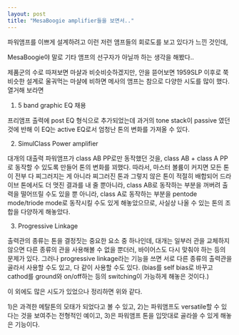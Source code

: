 ```yaml
---
layout: post
title: "MesaBoogie amplifier들을 보면서.."
---
```


파워앰프를 이쁘게 설계하려고 이런 저런 앰프들의 회로도를 보고 있다가 느낀 것인데,

MesaBoogie야 말로 기타 앰프의 선구자가 아닐까 하는 생각을 해봤다..

제품군의 수로 따져보면 마샬과 비슷비슷하겠지만, 안을 뜯어보면 1959SLP 이후로 쭉 비슷한 설계로 울궈먹는 마샬에 비하면 메사의 앰프는 참으로 다양한 시도를 많이 했다. 열거해 보라면

1) 5 band graphic EQ 채용

프리앰프 출력에 post EQ 형식으로 추가되었는데 과거의 tone stack이 passive 였던 것에 반해 이 EQ는 active EQ로서 엄청난 톤의 변화를 가져올 수 있다.

2) SimulClass Power amplifier

대개의 대출력 파워앰프가 class AB PP로만 동작했던 것을, class AB + class A PP로 동작할 수 있도록 만들어 톤의 변화를 꾀했다. 따라서, 마스터 볼륨이 커지면 모든 톤이 전부 다 찌그러지는 게 아니라 찌그러진 톤과 그렇지 않은 톤이 적절히 배합되어 드라이브 톤에서도 더 멋진 결과를 내 줄 뿐아니라, class AB로 동작하는 부분을 꺼버려 출력을 떨어뜨릴 수도 있을 뿐 아니라, class A로 동작하는 부분을 pentode mode/triode mode로 동작시킬 수도 있게 해놓았으므로, 사실상 나올 수 있는 톤의 조합을 다양하게 해놓았다.

3) Progressive Linkage

출력관의 종류는 톤을 결정짓는 중요한 요소 중 하나인데, 대개는 일부러 관을 교체하지 않으면 다른 종류의 관을 사용해볼 수 없을 뿐더러, 바이어스도 다시 맞춰야 하는 등의 문제가 있다. 그러나 progressive linkage라는 기능을 쓰면 서로 다른 종류의 출력관을 골라서 사용할 수도 있고, 다 같이 사용할 수도 있다. (bias를 self bias로 바꾸고 cathod를 ground와 on/off하는 등의 switching이 가능하게 해놓은 것이다.)

이 외에도 많은 시도가 있었으나 정리하면 위와 같다.

1)은 과격한 메탈톤의 모태가 되었다고 볼 수 있고, 2)는 파워앰프도 versatile할 수 있다는 것을 보여주는 전형적인 예이고, 3)은 파워앰프 톤을 입맛대로 골라쓸 수 있게 해놓은 기능이다.





